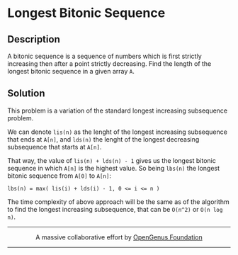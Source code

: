 # Longest Bitonic Sequence

## Description

A bitonic sequence is a sequence of numbers which is first strictly increasing
then after a point strictly decreasing. Find the length of the longest bitonic
sequence in a given array `A`.

## Solution

This problem is a variation of the standard longest increasing subsequence problem.

We can denote `lis(n)` as the lenght of the longest increasing subsequence that ends
at `A[n]`, and `lds(n)` the lenght of the longest decreasing subsequence that starts
at `A[n]`.

That way, the value of `lis(n) + lds(n) - 1` gives us the longest bitonic
sequence in which `A[n]` is the highest value. So being `lbs(n)` the longest bitonic
sequence from `A[0]` to `A[n]`:

```
lbs(n) = max( lis(i) + lds(i) - 1, 0 <= i <= n )
```

The time complexity of above approach will be the same as of the algorithm
to find the longest increasing subsequence, that can be `O(n^2)` or `O(n log n)`.

---

<p align="center">
A massive collaborative effort by <a href="https://github.com/opengenus/cosmos">OpenGenus Foundation</a>
</p>

---
